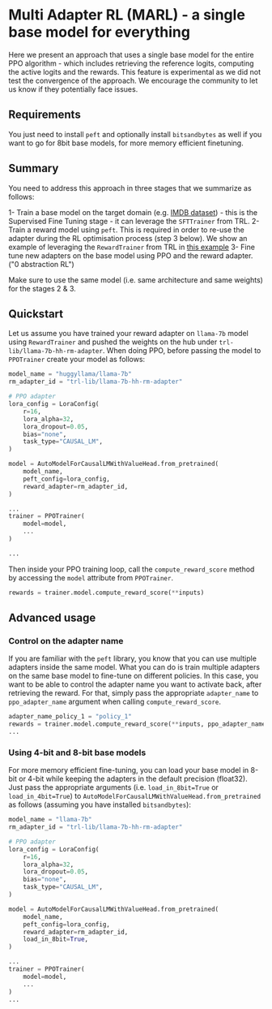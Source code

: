 # Multi Adapter RL (MARL) - a single base model for everything

Here we present an approach that uses a single base model for the entire PPO algorithm - which includes retrieving the reference logits, computing the active logits and the rewards. This feature is experimental as we did not test the convergence of the approach. We encourage the community to let us know if they potentially face issues.

## Requirements

You just need to install `peft` and optionally install `bitsandbytes` as well if you want to go for 8bit base models, for more memory efficient finetuning.

## Summary

You need to address this approach in three stages that we summarize as follows:

1- Train a base model on the target domain (e.g. [IMDB dataset](https://huggingface.co/datasets/stanfordnlp/imdb)) - this is the Supervised Fine Tuning stage - it can leverage the `SFTTrainer` from TRL.
2- Train a reward model using `peft`. This is required in order to re-use the adapter during the RL optimisation process (step 3 below). We show an example of leveraging the `RewardTrainer` from TRL in [this example](https://github.com/huggingface/trl/tree/main/examples/scripts/reward_modeling.py)
3- Fine tune new adapters on the base model using PPO and the reward adapter. ("0 abstraction RL")

Make sure to use the same model (i.e. same architecture and same weights) for the stages 2 & 3. 

## Quickstart

Let us assume you have trained your reward adapter on `llama-7b` model using `RewardTrainer` and pushed the weights on the hub under `trl-lib/llama-7b-hh-rm-adapter`. 
When doing PPO, before passing the model to `PPOTrainer` create your model as follows:

```python
model_name = "huggyllama/llama-7b"
rm_adapter_id = "trl-lib/llama-7b-hh-rm-adapter"

# PPO adapter
lora_config = LoraConfig(
    r=16,
    lora_alpha=32,
    lora_dropout=0.05,
    bias="none",
    task_type="CAUSAL_LM",
)

model = AutoModelForCausalLMWithValueHead.from_pretrained(
    model_name,
    peft_config=lora_config,
    reward_adapter=rm_adapter_id,
)

...
trainer = PPOTrainer(
    model=model,
    ...
)

...
```
Then inside your PPO training loop, call the `compute_reward_score` method by accessing the `model` attribute from `PPOTrainer`.

```python
rewards = trainer.model.compute_reward_score(**inputs)
```

## Advanced usage

### Control on the adapter name 

If you are familiar with the `peft` library, you know that you can use multiple adapters inside the same model. What you can do is train multiple adapters on the same base model to fine-tune on different policies. 
In this case, you want to be able to control the adapter name you want to activate back, after retrieving the reward. For that, simply pass the appropriate `adapter_name` to `ppo_adapter_name` argument when calling `compute_reward_score`.

```python
adapter_name_policy_1 = "policy_1"
rewards = trainer.model.compute_reward_score(**inputs, ppo_adapter_name=adapter_name_policy_1)
...
```

### Using 4-bit and 8-bit base models

For more memory efficient fine-tuning, you can load your base model in 8-bit or 4-bit while keeping the adapters in the default precision (float32).
Just pass the appropriate arguments (i.e. `load_in_8bit=True` or `load_in_4bit=True`) to `AutoModelForCausalLMWithValueHead.from_pretrained` as follows (assuming you have installed `bitsandbytes`):
```python
model_name = "llama-7b"
rm_adapter_id = "trl-lib/llama-7b-hh-rm-adapter"

# PPO adapter
lora_config = LoraConfig(
    r=16,
    lora_alpha=32,
    lora_dropout=0.05,
    bias="none",
    task_type="CAUSAL_LM",
)

model = AutoModelForCausalLMWithValueHead.from_pretrained(
    model_name,
    peft_config=lora_config,
    reward_adapter=rm_adapter_id,
    load_in_8bit=True,
)

...
trainer = PPOTrainer(
    model=model,
    ...
)
...
```
